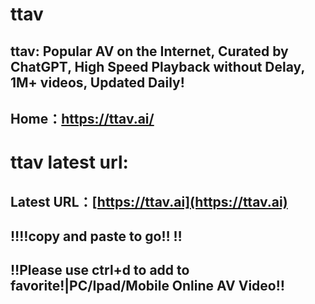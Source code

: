 # ttav 

## ttav: Popular AV on the Internet, Curated by ChatGPT, High Speed Playback without Delay, 1M+ videos, Updated Daily!

## Home：https://ttav.ai/

# ttav latest url:
## Latest URL：[https://ttav.ai](https://ttav.ai)
## ‼️‼️copy and paste to go‼️  ‼️
## ‼️Please use ctrl+d to add to favorite!|PC/Ipad/Mobile Online AV Video‼️
